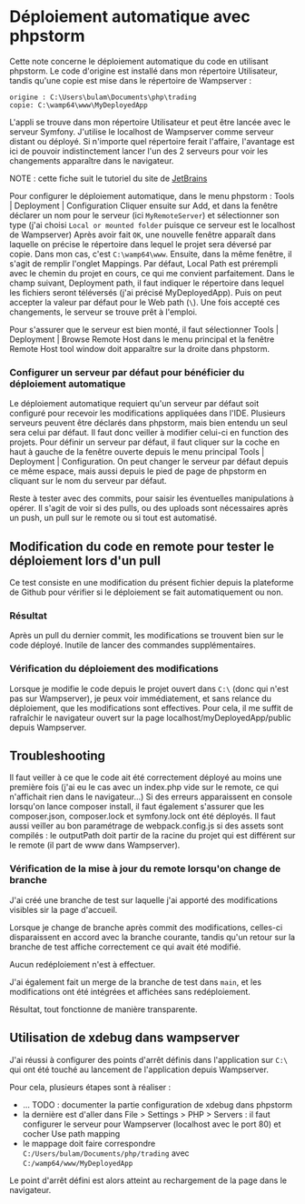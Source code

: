 # Déploiement automatique avec phpstorm

Cette note concerne le déploiement automatique du code en utilisant phpstorm.
Le code d'origine est installé dans mon répertoire Utilisateur, tandis qu'une copie est mise dans le répertoire de Wampserver :

```
origine : C:\Users\bulam\Documents\php\trading
copie: C:\wamp64\www\MyDeployedApp
```

L'appli se trouve dans mon répertoire Utilisateur et peut être lancée avec le serveur Symfony.
J'utilise le localhost de Wampserver comme serveur distant ou déployé.
Si n'importe quel répertoire ferait l'affaire, l'avantage est ici de pouvoir indistinctement lancer l'un des 2 serveurs pour voir les changements apparaître dans le navigateur.

NOTE : cette fiche suit le tutoriel du site de [JetBrains](https://www.jetbrains.com/help/phpstorm/tutorial-deployment-in-product.html)

Pour configurer le déploiement automatique, dans le menu phpstorm : Tools | Deployment | Configuration
Cliquer ensuite sur Add, et dans la fenêtre déclarer un nom pour le serveur (ici `MyRemoteServer`) et sélectionner son type (j'ai choisi `Local or mounted folder` puisque ce serveur est le localhost de Wampserver)
Après avoir fait `OK`, une nouvelle fenêtre apparaît dans laquelle on précise le répertoire dans lequel le projet sera déversé par copie. Dans mon cas, c'est `C:\wamp64\www`.
Ensuite, dans la même fenêtre, il s'agit de remplir l'onglet Mappings. Par défaut, Local Path est prérempli avec le chemin du projet en cours, ce qui me convient parfaitement.
Dans le champ suivant, Deployment path, il faut indiquer le répertoire dans lequel les fichiers seront téléversés (j'ai précisé MyDeployedApp). Puis on peut accepter la valeur par défaut pour le Web path (`\`).
Une fois accepté ces changements, le serveur se trouve prêt à l'emploi.

Pour s'assurer que le serveur est bien monté, il faut sélectionner Tools | Deployment | Browse Remote Host dans le menu principal et la fenêtre Remote Host tool window doit apparaître sur la droite dans phpstorm.

### Configurer un serveur par défaut pour bénéficier du déploiement automatique

Le déploiement automatique requiert qu'un serveur par défaut soit configuré pour recevoir les modifications appliquées dans l'IDE.
Plusieurs serveurs peuvent être déclarés dans phpstorm, mais bien entendu un seul sera celui par défaut. Il faut donc veiller à modifier celui-ci en function des projets.
Pour définir un serveur par défaut, il faut cliquer sur la coche en haut à gauche de la fenêtre ouverte depuis le menu principal Tools | Deployment | Configuration.
On peut changer le serveur par défaut depuis ce même espace, mais aussi depuis le pied de page de phpstorm en cliquant sur le nom du serveur par défaut.

Reste à tester avec des commits, pour saisir les éventuelles manipulations à opérer.
Il s'agit de voir si des pulls, ou des uploads sont nécessaires après un push, un pull sur le remote ou si tout est automatisé.

## Modification du code en remote pour tester le déploiement lors d'un pull

Ce test consiste en une modification du présent fichier depuis la plateforme de Github pour vérifier si le déploiement se fait automatiquement ou non.

### Résultat

Après un pull du dernier commit, les modifications se trouvent bien sur le code déployé. Inutile de lancer des commandes supplémentaires.

### Vérification du déploiement des modifications

Lorsque je modifie le code depuis le projet ouvert dans `C:\` (donc qui n'est pas sur Wampserver), je peux voir immédiatement, et sans relance du déploiement, que les modifications sont effectives. 
Pour cela, il me suffit de rafraîchir le navigateur ouvert sur la page localhost/myDeployedApp/public depuis Wampserver.

## Troubleshooting

Il faut veiller à ce que le code ait été correctement déployé au moins une première fois (j'ai eu le cas avec un index.php vide sur le remote, ce qui n'affichait rien dans le navigateur...)
Si des erreurs apparaissent en console lorsqu'on lance composer install, il faut également s'assurer que les composer.json, composer.lock et symfony.lock ont été déployés.
Il faut aussi veiller au bon paramétrage de webpack.config.js si des assets sont compilés : le outputPath doit partir de la racine du projet qui est différent sur le remote (il part de www dans Wampserver).
### Vérification de la mise à jour du remote lorsqu'on change de branche

J'ai créé une branche de test sur laquelle j'ai apporté des modifications visibles sir la page d'accueil.

Lorsque je change de branche après commit des modifications, celles-ci disparaissent en accord avec la branche courante, tandis qu'un retour sur la branche de test affiche correctement ce qui avait été modifié.

Aucun redéploiement n'est à effectuer.

J'ai également fait un merge de la branche de test dans `main`, et les modifications ont été intégrées et affichées sans redéploiement.

Résultat, tout fonctionne de manière transparente.

## Utilisation de xdebug dans wampserver

J'ai réussi à configurer des points d'arrêt définis dans l'application sur `C:\` qui ont été touché au lancement de l'application depuis Wampserver.

Pour cela, plusieurs étapes sont à réaliser :

- ... TODO : documenter la partie configuration de xdebug dans phpstorm
- la dernière est d'aller dans File > Settings > PHP > Servers : il faut configurer le serveur pour Wampserver (localhost avec le port 80) et cocher Use path mapping
- le mappage doit faire correspondre `C:/Users/bulam/Documents/php/trading` avec `C:/wamp64/www/MyDeployedApp`

Le point d'arrêt défini est alors atteint au rechargement de la page dans le navigateur.